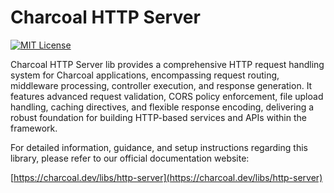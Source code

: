 # Charcoal HTTP Server

[![MIT License](https://img.shields.io/badge/license-MIT-green.svg)](LICENSE)

Charcoal HTTP Server lib provides a comprehensive HTTP request handling system for Charcoal applications, encompassing
request routing, middleware processing, controller execution, and response generation. It features advanced request
validation, CORS policy enforcement, file upload handling, caching directives, and flexible response encoding,
delivering a robust foundation for building HTTP-based services and APIs within the framework.

For detailed information, guidance, and setup instructions regarding this library, please refer to our official
documentation website:

[https://charcoal.dev/libs/http-server](https://charcoal.dev/libs/http-server)
